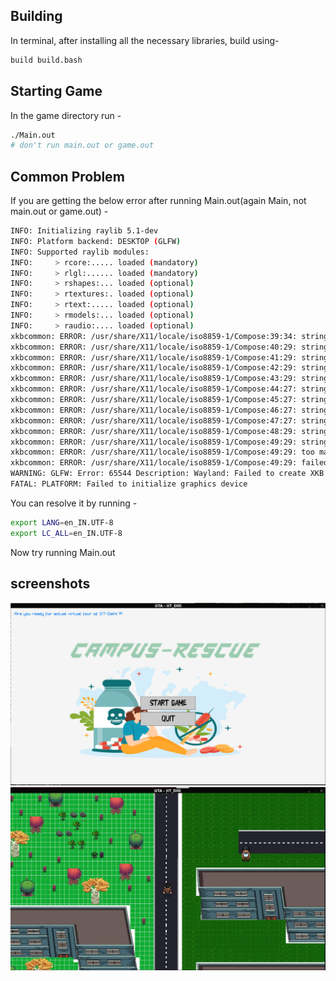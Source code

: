 ## Building
In terminal, after installing all the necessary libraries, build using-
```bash
build build.bash
```

## Starting Game
In the game directory run - 
```bash
./Main.out
# don't run main.out or game.out
```

## Common Problem
If you are getting the below error after running Main.out(again Main, not main.out or game.out) - 
```bash
INFO: Initializing raylib 5.1-dev
INFO: Platform backend: DESKTOP (GLFW)
INFO: Supported raylib modules:
INFO:     > rcore:..... loaded (mandatory)
INFO:     > rlgl:...... loaded (mandatory)
INFO:     > rshapes:... loaded (optional)
INFO:     > rtextures:. loaded (optional)
INFO:     > rtext:..... loaded (optional)
INFO:     > rmodels:... loaded (optional)
INFO:     > raudio:.... loaded (optional)
xkbcommon: ERROR: /usr/share/X11/locale/iso8859-1/Compose:39:34: string literal is not a valid UTF-8 string
xkbcommon: ERROR: /usr/share/X11/locale/iso8859-1/Compose:40:29: string literal is not a valid UTF-8 string
xkbcommon: ERROR: /usr/share/X11/locale/iso8859-1/Compose:41:29: string literal is not a valid UTF-8 string
xkbcommon: ERROR: /usr/share/X11/locale/iso8859-1/Compose:42:29: string literal is not a valid UTF-8 string
xkbcommon: ERROR: /usr/share/X11/locale/iso8859-1/Compose:43:29: string literal is not a valid UTF-8 string
xkbcommon: ERROR: /usr/share/X11/locale/iso8859-1/Compose:44:27: string literal is not a valid UTF-8 string
xkbcommon: ERROR: /usr/share/X11/locale/iso8859-1/Compose:45:27: string literal is not a valid UTF-8 string
xkbcommon: ERROR: /usr/share/X11/locale/iso8859-1/Compose:46:27: string literal is not a valid UTF-8 string
xkbcommon: ERROR: /usr/share/X11/locale/iso8859-1/Compose:47:27: string literal is not a valid UTF-8 string
xkbcommon: ERROR: /usr/share/X11/locale/iso8859-1/Compose:48:29: string literal is not a valid UTF-8 string
xkbcommon: ERROR: /usr/share/X11/locale/iso8859-1/Compose:49:29: string literal is not a valid UTF-8 string
xkbcommon: ERROR: /usr/share/X11/locale/iso8859-1/Compose:49:29: too many errors
xkbcommon: ERROR: /usr/share/X11/locale/iso8859-1/Compose:49:29: failed to parse file
WARNING: GLFW: Error: 65544 Description: Wayland: Failed to create XKB compose table
FATAL: PLATFORM: Failed to initialize graphics device
```

You can resolve it by running - 
```bash
export LANG=en_IN.UTF-8
export LC_ALL=en_IN.UTF-8
```

Now try running Main.out

## screenshots
![alt text](https://github.com/g33ky-sl0th/Game_for_Change/blob/main/mainmenu.png)
![alt text](https://github.com/g33ky-sl0th/Game_for_Change/blob/main/ingame.png)

